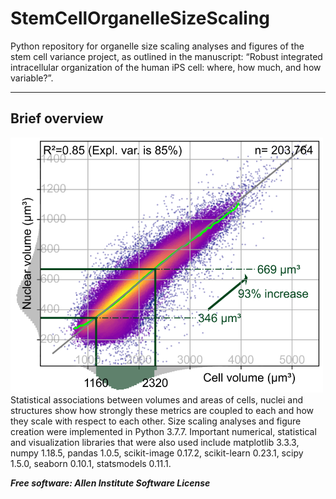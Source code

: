 # StemCellOrganelleSizeScaling
Python repository for organelle size scaling analyses and figures of the stem cell variance project, as outlined in the manuscript: “Robust integrated intracellular organization of the human iPS cell: where, how much, and how variable?”. 

---

## Brief overview
<img src="docs/cellvol_vs_nucvol.png" width="500">
Statistical associations between volumes and areas of cells, nuclei and structures show how strongly these metrics are coupled to each and how they scale with respect to each other. Size scaling analyses and figure creation were implemented in Python 3.7.7. Important numerical, statistical and visualization libraries that were also used include matplotlib 3.3.3, numpy 1.18.5, pandas 1.0.5, scikit-image 0.17.2, scikit-learn 0.23.1, scipy 1.5.0, seaborn 0.10.1, statsmodels 0.11.1.

***Free software: Allen Institute Software License***
